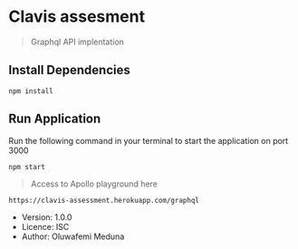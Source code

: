 # Clavis assesment

> Graphql API implentation

## Install Dependencies

```
npm install
```

## Run Application

Run the following command in your terminal to start the application on port 3000
```
npm start
```

> Access to Apollo playground here 

```
https://clavis-assessment.herokuapp.com/graphql
```
- Version: 1.0.0
- Licence: ISC
- Author: Oluwafemi Meduna
